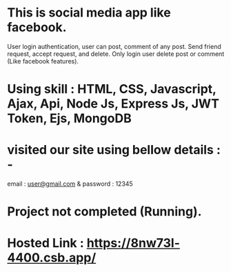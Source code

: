 # This is social media app like facebook.
User login authentication, user can post, comment of any post. Send friend request, accept request, and delete. 
Only login user delete post or comment (Like facebook features).
# Using skill : HTML, CSS, Javascript, Ajax, Api, Node Js, Express Js, JWT Token, Ejs, MongoDB
# visited our site using bellow details : -
email : user@gmail.com & password : 12345
# Project not completed (Running).
# Hosted Link : https://8nw73l-4400.csb.app/
